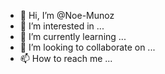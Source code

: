 - 👋 Hi, I’m @Noe-Munoz
- 👀 I’m interested in ...
- 🌱 I’m currently learning ...
- 💞️ I’m looking to collaborate on ...
- 📫 How to reach me ...

<!---
Noe-Munoz/Noe-Munoz is a ✨ special ✨ repository because its `README.md` (this file) appears on your GitHub profile.
You can click the Preview link to take a look at your changes.
--->
